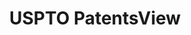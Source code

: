 ---
layout: default
bigquery: https://console.cloud.google.com/bigquery?p=patents-public-data&d=patentsview&page=dataset
citation: Attribution should be given to PatentsView for use, distribution, or derivative
  works.
code: https://github.com/CSSIP-AIR/PatentsView-Code-Snippets/
contributors: USPTO
cost: None
description: 'PatentsView includes US patent data including raw data (summaries, applications,
  pregrant applications), disambugations of inventors and assignees, and inventor
  gender estimates.  Also foreign priority data, # of figures and sheets, and government
  interest statements.'
documentation: https://patentsview.org/query/builder-faqs
last_edit: 04/13/2022, 05:54:24
location: https://patentsview.org/
maintained_by: USPTO
record_creation_timestamp: 12/2/2020 17:20:46
schema_fields:
- designation
- level_one
- disclaimer_date
- disamb_inventor_id_20200630
- name_last
- symbol_position
- term_disclaimer
- disamb_assignee_id_20191231
- num_sheets
- organization_id
- deceased
- rule_47
- application_id
- subsection_id
- ipc_class
- mainclass_id
- classification_value
- location_id
- patent_id
- section_id
- disamb_inventor_id_20170808
- text
- _102_date
- level_three
- _371_date
- rawinventor_id
- field_title
- f371_date
- classification_level
- subcategory_id
- country
- name
- fname
- lawyer_id
- disamb_inventor_id_20180528
- category
- variety
- disamb_assignee_id_20200929
- disamb_inventor_id_20171226
- contract_award_number
- disamb_inventor_id_20181127
- length
- action_date
- status
- num_figures
- classification_data_source
- disamb_inventor_id_20191008
- role
- ipc_version_indicator
- subgroup_id
- rawassignee_id
- dependent
- rel_id
- abstract
- applicant_type
- filename
- disamb_assignee_id_20190312
- sector_title
- number
- section
- reldocno
- subgroup
- kind
- subclass_id
- assignee_id
- sequence
- relkind
- country_transformed
- male_flag
- disamb_inventor_id_20200331
- publication_number
- num_claims
- series_code
- category_id
- id
- doctype
- latitude
- disamb_assignee_id_20190820
- level_two
- disamb_inventor_id_20191231
- disamb_assignee_id_20200630
- rawlocation_id
- disamb_inventor_id_20190820
- title
- num
- subclass
- city
- exemplary
- county
- disamb_assignee_id_20181127
- group
- state_fips
- main_group
- state
- disamb_assignee_id_20200331
- withdrawn
- uuid
- field_id
- disamb_inventor_id_20170307
- f102_date
- disamb_assignee_id_20191008
- male
- lapse_of_patent
- date
- latin_name
- latlong
- citation_id
- term_extension
- group_id
- longitude
- disamb_inventor_id_20201229
- disamb_inventor_id_20200929
- county_fips
- organization
- lname
- gi_statement
- term_grant
- inventor_id
- type
- attribution_status
- name_first
- doc_type
- disamb_inventor_id_20190312
- disamb_inventor_id_20171003
- classification_status
shortname: patentsview
tags:
- disambiguation
- United States
- gender
terms_of_use: Creative Commons Attribution 4.0 International License.
timeframe: 1963-1999
title: USPTO PatentsView
uuid: cf1780b1-e265-4e49-8d1d-83b9cfe0fd9a
---